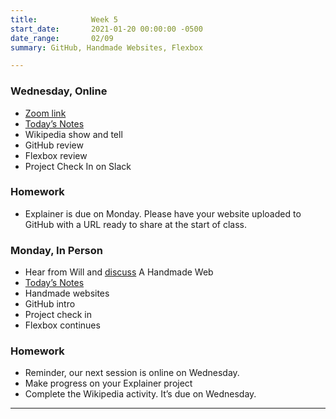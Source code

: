 ```yaml
---
title:            Week 5
start_date:       2021-01-20 00:00:00 -0500
date_range:       02/09
summary: GitHub, Handmade Websites, Flexbox

---
```


### Wednesday, Online

- [Zoom link](https://zoom.us/j/7047994536?pwd=RThBZ0oyWHd5M2RZcmFNQUVwUFJHUT09)
- [Today&rsquo;s Notes](https://paper.dropbox.com/doc/Penn-Week-5b-Notes--BbllP2gxFiUN2J91vIZgXrXiAQ-6Qbf24arZAEbT7BiExDaO)
- Wikipedia show and tell
- GitHub review
- Flexbox review
- Project Check In on Slack


### Homework
- Explainer is due on Monday. Please have your website uploaded to GitHub with a URL ready to share at the start of class.


### Monday, In Person

- Hear from Will and [discuss](https://paper.dropbox.com/doc/Penn-Art-of-Web-S22-Reading-Reflections--BbJ6T5rVvfWn94KhpzZhFNXUAQ-1UUZlQIbgmKjouZ5Tl2TE) A Handmade Web
- [Today&rsquo;s Notes](https://paper.dropbox.com/doc/Penn-Week-5a-Notes--BbdsYHepj_nnnk~RZpYWyfbWAQ-Qhy4C4ATNODzwRQrqDc54)
- Handmade websites
- GitHub intro
- Project check in
- Flexbox continues


### Homework
- Reminder, our next session is online on Wednesday.
- Make progress on your Explainer project
- Complete the Wikipedia activity. It&rsquo;s due on Wednesday.

---
